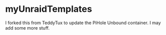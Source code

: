 # myUnraidTemplates
I forked this from TeddyTux to update the PiHole Unbound container.  I may add some more stuff.
